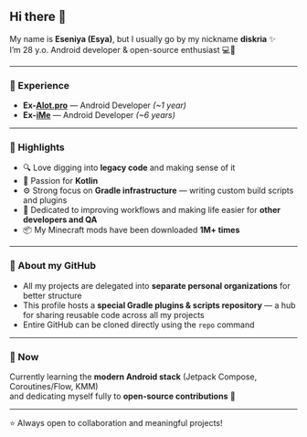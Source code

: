 ## Hi there 👋

My name is **Eseniya (Esya)**, but I usually go by my nickname **diskria** ✨  
I’m 28 y.o. Android developer & open-source enthusiast 💻🌿  

---

### 💼 Experience
- **Ex-[Alot.pro](https://alot.pro/)** — Android Developer *(~1 year)*
- **Ex-[iMe](https://imem.app)** — Android Developer *(~6 years)*

---

### 🚀 Highlights
- 🔍 Love digging into **legacy code** and making sense of it  
- 💜 Passion for **Kotlin**  
- ⚙️ Strong focus on **Gradle infrastructure** — writing custom build scripts and plugins  
- 🤝 Dedicated to improving workflows and making life easier for **other developers and QA**  
- 📦 My Minecraft mods have been downloaded **1M+ times**  

---

### 📂 About my GitHub
- All my projects are delegated into **separate personal organizations** for better structure  
- This profile hosts a **special Gradle plugins & scripts repository** — a hub for sharing reusable code across all my projects  
- Entire GitHub can be cloned directly using the `repo` command  

---

### 🌱 Now
Currently learning the **modern Android stack** (Jetpack Compose, Coroutines/Flow, KMM)  
and dedicating myself fully to **open-source contributions** 🌟  

---

⭐ Always open to collaboration and meaningful projects!  
